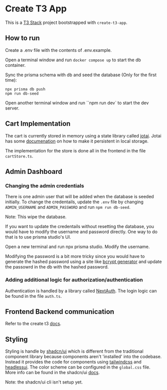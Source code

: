 # Create T3 App

This is a [T3 Stack](https://create.t3.gg/) project bootstrapped with `create-t3-app`.

## How to run

Create a .env file with the contents of .env.example.

Open a terminal window and run `docker compose up` to start the db container.

Sync the prisma schema with db and seed the database (Only for the first time):

```
npx prisma db push
npm run db-seed
```

Open another terminal window and run ``npm run dev` to start the dev server.

## Cart Implementation

The cart is currently stored in memory using a state library called [jotai](https://jotai.org/). Jotai has
some [documenation](https://jotai.org/docs/guides/persistence) on how to make it persistent in local storage.

The implementation for the store is done all in the frontend in the file `cartStore.ts`.

## Admin Dashboard

### Changing the admin credentials

There is one admin user that will be added when the database is seeded initially. To change the credentails, update the
`.env` file by changing `ADMIN_USERNAME` and `ADMIN_PASSWORD` and run `npm run db-seed`.

Note: This wipe the database.

If you want to update the credentails without resetting the database, you would have to modify the username and password directly.
One way to do that is to use prisma studio's UI.

Open a new terminal and run npx prisma studio. Modify the username.

Modifying the password is a bit more tricky since you would have to generate the hashed password using a site like [bcrypt generator](https://bcrypt-generator.com/) and
update the passowrd in the db with the hashed password.

### Adding additional logic for authorization/authentication

Authentication is handled by a library called [NextAuth](https://next-auth.js.org/). The login logic can be found in the file `auth.ts`.

## Frontend Backend communication

Refer to the create t3 [docs](https://create.t3.gg/en/usage/trpc).

## Styling

Styling is handle by [shadcn/ui](https://ui.shadcn.com/docs) which is different from the traditional component library because components aren't 'installed'
into the codebase. Instead it provides the code for components using [tailwindcss](https://tailwindcss.com/) and [headlessui](https://headlessui.com/).
The color scheme can be configured in the `global.css` file. More info can be found in the shadcn/ui [docs](https://ui.shadcn.com/docs/theming).

Note: the shadcn/ui cli isn't setup yet.

